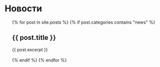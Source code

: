 # Новости

<ul>
  {% for post in site.posts %}
    {% if post.categories contains "news" %}
      <li style="list-style-type:none">
        <h2>{{ post.title }}</h2>
        <div id="list">
          {{ post.excerpt }}
        </div>
        <br/>
      </li>
    {% endif %}
  {% endfor %}
</ul>